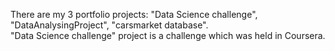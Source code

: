 There are my 3 portfolio projects: "Data Science challenge", "DataAnalysingProject", "carsmarket database".  
"Data Science challenge" project is a challenge which was held in Coursera.
